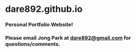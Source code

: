# dare892.github.io
### Personal Portfolio Website!
### Please email Jong Park at dare892@gmail.com for questions/comments.
